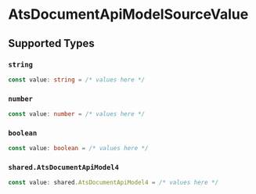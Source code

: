 # AtsDocumentApiModelSourceValue


## Supported Types

### `string`

```typescript
const value: string = /* values here */
```

### `number`

```typescript
const value: number = /* values here */
```

### `boolean`

```typescript
const value: boolean = /* values here */
```

### `shared.AtsDocumentApiModel4`

```typescript
const value: shared.AtsDocumentApiModel4 = /* values here */
```

